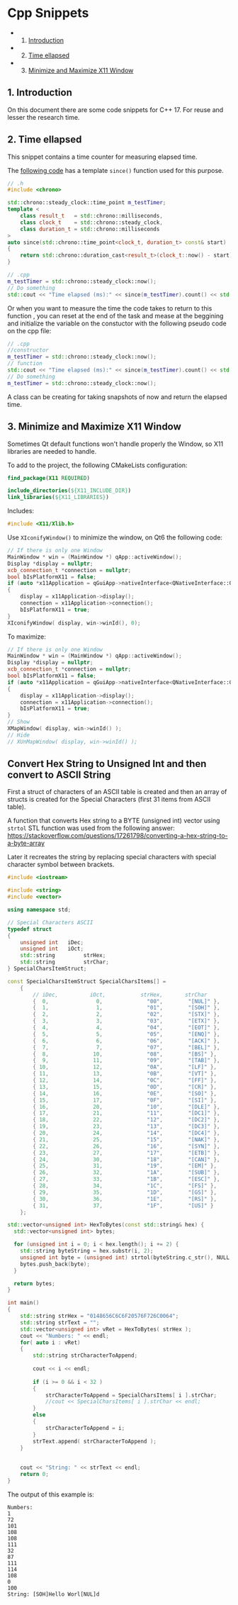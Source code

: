#  Cpp Snippets

<!-- vscode-markdown-toc -->
* 1. [Introduction](#Introduction)
* 2. [Time ellapsed](#Timeellapsed)
* 3. [Minimize and Maximize X11 Window](#MinimizeandMaximizeX11Window)

<!-- vscode-markdown-toc-config
	numbering=true
	autoSave=true
	/vscode-markdown-toc-config -->
<!-- /vscode-markdown-toc -->



##  1. <a name='Introduction'></a>Introduction

On this document there are some code snippets for C++ 17.
For reuse and lesser the research time.

##  2. <a name='Timeellapsed'></a>Time ellapsed

This snippet contains a time counter for measuring elapsed time.

The [following code](https://stackoverflow.com/a/21995693/7690982) has a template `since()` function used for this purpose.

```cpp
// .h
#include <chrono>

std::chrono::steady_clock::time_point m_testTimer;
template <
    class result_t   = std::chrono::milliseconds,
    class clock_t    = std::chrono::steady_clock,
    class duration_t = std::chrono::milliseconds
>
auto since(std::chrono::time_point<clock_t, duration_t> const& start)
{
    return std::chrono::duration_cast<result_t>(clock_t::now() - start);
}

// .cpp
m_testTimer = std::chrono::steady_clock::now();
// Do something
std::cout << "Time elapsed (ms):" << since(m_testTimer).count() << std::endl;
```

Or when you want to measure the time the code takes to return to this function , you can reset at the end of the task and mease at the beggining and initialize the variable on the constuctor with the following pseudo code on the cpp file:

```cpp
// .cpp
//constructor
m_testTimer = std::chrono::steady_clock::now();
// function
std::cout << "Time elapsed (ms):" << since(m_testTimer).count() << std::endl;
// Do something
m_testTimer = std::chrono::steady_clock::now();
```

A class can be creating for taking snapshots of now and return the elapsed time.

##  3. <a name='MinimizeandMaximizeX11Window'></a>Minimize and Maximize X11 Window

Sometimes Qt default functions won't handle properly the Window, so X11 libraries are needed to handle.

To add to the project, the following CMakeLists configuration:

```Cmake
find_package(X11 REQUIRED)

include_directories(${X11_INCLUDE_DIR})
link_libraries(${X11_LIBRARIES})
```

Includes:

```cpp
#include <X11/Xlib.h>
```

Use `XIconifyWindow()` to minimize the window, on Qt6 the following code:

```cpp
// If there is only one Window
MainWindow * win = (MainWindow *) qApp::activeWindow();
Display *display = nullptr;
xcb_connection_t *connection = nullptr;
bool bIsPlatformX11 = false;
if (auto *x11Application = qGuiApp->nativeInterface<QNativeInterface::QX11Application>())
{
    display = x11Application->display();
    connection = x11Application->connection();
    bIsPlatformX11 = true;
}
XIconifyWindow( display, win->winId(), 0);
```

To maximize:

```cpp
// If there is only one Window
MainWindow * win = (MainWindow *) qApp::activeWindow();
Display *display = nullptr;
xcb_connection_t *connection = nullptr;
bool bIsPlatformX11 = false;
if (auto *x11Application = qGuiApp->nativeInterface<QNativeInterface::QX11Application>())
{
    display = x11Application->display();
    connection = x11Application->connection();
    bIsPlatformX11 = true;
}
// Show
XMapWindow( display, win->winId() );
// Hide
// XUnMapWindow( display, win->winId() );
```

## Convert Hex String to Unsigned Int and then convert to ASCII String

First a struct of characters of an ASCII table is created and then an array of structs is created for the Special Characters (first 31 items from ASCII table).

A function that converts Hex string to a BYTE (unsigned int) vector using `strtol` STL function was used from the following answer: https://stackoverflow.com/questions/17261798/converting-a-hex-string-to-a-byte-array

Later it recreates the string by replacing special characters with special character symbol between brackets.

```cpp
#include <iostream>

#include <string>
#include <vector>

using namespace std;

// Special Characters ASCII
typedef struct
{
    unsigned int   iDec;
    unsigned int   iOct;
    std::string         strHex;
    std::string         strChar;
} SpecialCharsItemStruct;

const SpecialCharsItemStruct SpecialCharsItems[] =
    {
        // iDec,          iOct,           strHex,       strChar
        {  0,               0,              "00",        "[NUL]" },
        {  1,               1,              "01",        "[SOH]" },
        {  2,               2,              "02",        "[STX]" },
        {  3,               3,              "03",        "[ETX]" },
        {  4,               4,              "04",        "[EOT]" },
        {  5,               5,              "05",        "[ENQ]" },
        {  6,               6,              "06",        "[ACK]" },
        {  7,               7,              "07",        "[BEL]" },
        {  8,              10,              "08",        "[BS]" },
        {  9,              11,              "09",        "[TAB]" },
        { 10,              12,              "0A",        "[LF]" },
        { 11,              13,              "0B",        "[VT]" },
        { 12,              14,              "0C",        "[FF]" },
        { 13,              15,              "0D",        "[CR]" },
        { 14,              16,              "0E",        "[SO]" },
        { 15,              17,              "0F",        "[SI]" },
        { 16,              20,              "10",        "[DLE]" },
        { 17,              21,              "11",        "[DC1]" },
        { 18,              22,              "12",        "[DC2]" },
        { 19,              23,              "13",        "[DC3]" },
        { 20,              24,              "14",        "[DC4]" },
        { 21,              25,              "15",        "[NAK]" },
        { 22,              26,              "16",        "[SYN]" },
        { 23,              27,              "17",        "[ETB]" },
        { 24,              30,              "18",        "[CAN]" },
        { 25,              31,              "19",        "[EM]" },
        { 26,              32,              "1A",        "[SUB]" },
        { 27,              33,              "1B",        "[ESC]" },
        { 28,              34,              "1C",        "[FS]" },
        { 29,              35,              "1D",        "[GS]" },
        { 30,              36,              "1E",        "[RS]" },
        { 31,              37,              "1F",        "[US]" }
    };

std::vector<unsigned int> HexToBytes(const std::string& hex) {
  std::vector<unsigned int> bytes;

  for (unsigned int i = 0; i < hex.length(); i += 2) {
    std::string byteString = hex.substr(i, 2);
    unsigned int byte = (unsigned int) strtol(byteString.c_str(), NULL, 16);
    bytes.push_back(byte);
  }

  return bytes;
}

int main()
{
    std::string strHex = "0148656C6C6F20576F726C0064";
    std::string strText = "";
    std::vector<unsigned int> vRet = HexToBytes( strHex );
    cout << "Numbers: " << endl;
    for( auto i : vRet)
    {
        std::string strCharacterToAppend;
        
        cout << i << endl;
        
        if (i >= 0 && i < 32 )
        {
            strCharacterToAppend = SpecialCharsItems[ i ].strChar;
            //cout << SpecialCharsItems[ i ].strChar << endl;
        }
        else
        {
            strCharacterToAppend = i;
        }
        strText.append( strCharacterToAppend );
    }
    
    
    cout << "String: " << strText << endl;
    return 0;
}

```

The output of this example is:

```
Numbers: 
1
72
101
108
108
111
32
87
111
114
108
0
100
String: [SOH]Hello Worl[NUL]d
```